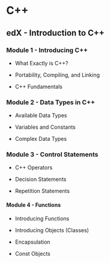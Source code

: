 # C++

## edX - Introduction to C++

### Module 1 - Introducing C++

- What Exactly is C++?

- Portability, Compiling, and Linking

- C++ Fundamentals

### Module 2 - Data Types in C++
    
- Available Data Types

- Variables and Constants
    
- Complex Data Types

### Module 3 - Control Statements

- C++ Operators
  
- Decision Statements

- Repetition Statements

#### Module 4 - Functions

- Introducing Functions

- Introducing Objects (Classes)

- Encapsulation

- Const Objects